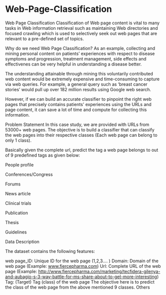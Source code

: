 # Web-Page-Classification

Web Page Classification
Classification of Web page content is vital to many tasks in Web information retrieval such as maintaining Web directories and focused crawling which is used to selectively seek out web pages that are relevant to a pre-defined set of topics.

Why do we need Web Page Classification?
As an example, collecting and mining personal content on patients’ experiences with respect to disease symptoms and progression, treatment management, side effects and effectivenes can be very helpful in understanding a disease better.

The understanding attainable through mining this voluntarily contributed web content would be extremely expensive and time-consuming to capture via web queries. For example, a general query such as ‘breast cancer stories’ would pull up over 182 million results using Google web search.

However, if we can build an accurate classifier to pinpoint the right web pages that precisely contains patients' experiences using the URLs and page content, it can save a lot of time and compute for collecting this information.

Problem Statement
In this case study, we are provided with URLs from 53000+ web pages. The objective is to build a classifier that can classify the web pages into their respective classes (Each web page can belong to only 1 class).

Basically given the complete url, predict the tag a web page belongs to out of 9 predefined tags as given below:

People profile


Conferences/Congress


Forums


News article


Clinical trials


Publication


Thesis


Guidelines

Data Description


The dataset contains the following features:

web page_ID: Unique ID for the web page (1,2,3.... )
Domain: Domain of the web page (Example: www.fiercepharma.com)
Url: Complete URL of the web page (Example: http://www.fiercepharma.com/marketing/tecfidera-gilenya-and-aubagio-s-3-way-battle-for-ms-share-about-to-get-more-interesting)
Tag: (Target) Tag (class) of the web page
The objective here is to predict the class of the web page from the above mentioned 9 classes.
Others
